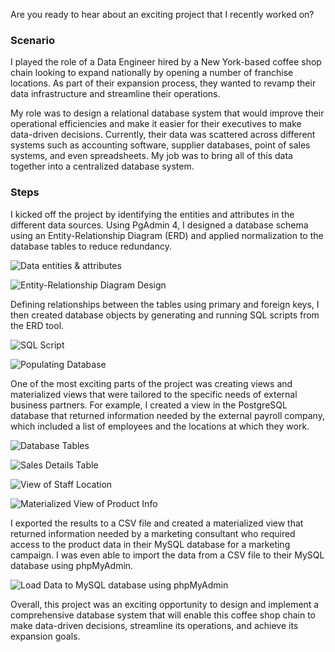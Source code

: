 Are you ready to hear about an exciting project that I recently worked on? 

### Scenario
I played the role of a Data Engineer hired by a New York-based coffee shop chain looking to expand nationally by opening a number of franchise locations. As part of their expansion process, they wanted to revamp their data infrastructure and streamline their operations.

My role was to design a relational database system that would improve their operational efficiencies and make it easier for their executives to make data-driven decisions. Currently, their data was scattered across different systems such as accounting software, supplier databases, point of sales systems, and even spreadsheets. My job was to bring all of this data together into a centralized database system.

### Steps
I kicked off the project by identifying the entities and attributes in the different data sources. Using PgAdmin 4, I designed a database schema using an Entity-Relationship Diagram (ERD) and applied normalization to the database tables to reduce redundancy. 

![Data entities & attributes](/existing_data.png "Data entities & attributes")


![Entity-Relationship Diagram Design](/task_correction.PNG "Entity-Relationship Diagram")

Defining relationships between the tables using primary and foreign keys, I then created database objects by generating and running SQL scripts from the ERD tool.

![SQL Script](/generated_sql_script.PNG "SQL Script")

![Populating Database](/populate_database.PNG "Populating Database")

One of the most exciting parts of the project was creating views and materialized views that were tailored to the specific needs of external business partners. For example, I created a view in the PostgreSQL database that returned information needed by the external payroll company, which included a list of employees and the locations at which they work. 

![Database Tables](/Task6A.PNG "Database Tables")


![Sales Details Table](/Task6B.PNG "Sales Details Table")


![View of Staff Location](/Task7.PNG "View of Staff Location")


![Materialized View of Product Info](/Task8.PNG "Materialized View of Product Info")


I exported the results to a CSV file and created a materialized view that returned information needed by a marketing consultant who required access to the product data in their MySQL database for a marketing campaign. I was even able to import the data from a CSV file to their MySQL database using phpMyAdmin.

![Load Data to MySQL database using phpMyAdmin](/Task10.PNG "Load Data to MySQL database using phpMyAdmin")

Overall, this project was an exciting opportunity to design and implement a comprehensive database system that will enable this coffee shop chain to make data-driven decisions, streamline its operations, and achieve its expansion goals. 
